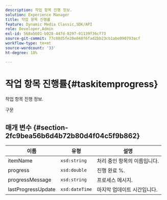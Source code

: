 ```yaml
---
description: 작업 항목 진행 정보.
solution: Experience Manager
title: 작업 항목 진행률
feature: Dynamic Media Classic,SDK/API
role: Developer,Admin
exl-id: 568a5601-b928-447d-8297-01139f36cf73
source-git-commit: 77c88d5fe20e048f6fad2bb23cb1abe090793acf
workflow-type: tm+mt
source-wordcount: '33'
ht-degree: 18%

---
```


# 작업 항목 진행률{#taskitemprogress}

작업 항목 진행 정보.

구문

## 매개 변수 {#section-2fc9bea56b6d4b72b80d4f04c5f9b862}

| 이름 | 유형 | 설명 |
|---|---|---|
| itemName | `xsd:string` | 처리 중인 항목의 이름입니다. |
| progress | `xsd:double` | 진행 완료 %. |
| progressMessage | `xsd:string` | 프로세스 메시지. |
| lastProgressUpdate | `xsd:dateTime` | 마지막 업데이트 시간입니다. |
